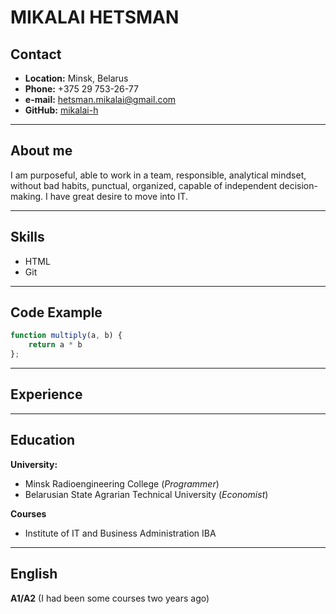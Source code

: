 # MIKALAI HETSMAN
## Contact
* **Location:** Minsk, Belarus
* **Phone:** +375 29 753-26-77
* **e-mail:** hetsman.mikalai@gmail.com
* **GitHub:** [mikalai-h](https://app.rs.school/profile#view)
---
## About me
I am purposeful, able to work in a team, responsible, analytical mindset, without bad habits, punctual, organized, capable of independent decision-making. 
I have great desire to move into IT.

---
## Skills
* HTML
* Git
---
## Code Example
```javascript
function multiply(a, b) {
    return a * b
};
```
---
## Experience
---
## Education
**University:**
* Minsk Radioengineering College (*Programmer*)
* Belarusian State Agrarian Technical University (*Economist*)

**Courses**
* Institute of IT and Business Administration IBA
---

## English
**A1/A2** (I had been some courses two years ago)
